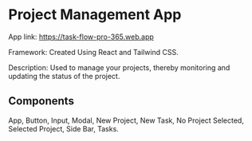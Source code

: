 # Project Management App

App link: https://task-flow-pro-365.web.app

Framework: Created Using React and Tailwind CSS.

Description: Used to manage your projects, thereby monitoring and updating the status of the project.

## Components
App, Button, Input, Modal, New Project, New Task, No Project Selected, Selected Project, Side Bar, Tasks.
